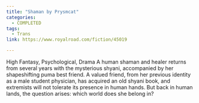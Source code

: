 ```yaml
---
title: "Shaman by Prysmcat"
categories:
  - COMPLETED
tags:
  - Trans
link: https://www.royalroad.com/fiction/45019

---
```

High Fantasy, Psychological, Drama A human shaman and healer returns from several years with the mysterious shyani, accompanied by her shapeshifting puma best friend. A valued friend, from her previous identity as a male student physician, has acquired an old shyani book, and extremists will not tolerate its presence in human hands. But back in human lands, the question arises: which world does she belong in?

